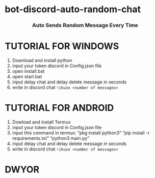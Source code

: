 # bot-discord-auto-random-chat
<h3 align="center">Auto Sends Random Message Every Time</h3>

# TUTORIAL FOR WINDOWS
  1. Download and install python
  2. input your token discord in Config.json file
  3. open install.bat
  4. open start.bat
  5. input delay chat and delay delete message in seconds
  6. write in discord chat `!ikuzo <number of messages>`
  
# TUTORIAL FOR ANDROID
  1. Dowload and install Termux
  2. input your token discord in Config.json file
  3. input this command in termux:
     <q>pkg install python3</q>
     <q>pip install -r requirements.txt</q>
     <q>python3 main.py</q>
  4. input delay chat and delay delete message in seconds
  5. write in discord chat `!ikuzo <number of messages>`
    
# DWYOR
